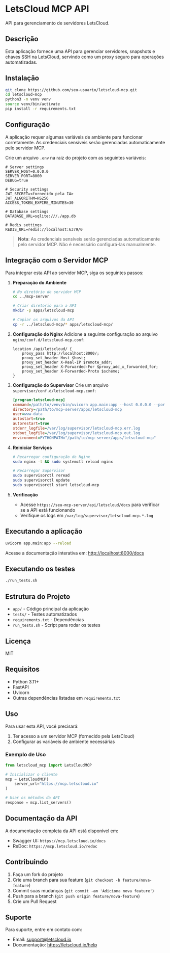 # LetsCloud MCP API

API para gerenciamento de servidores LetsCloud.

## Descrição
Esta aplicação fornece uma API para gerenciar servidores, snapshots e chaves SSH na LetsCloud, servindo como um proxy seguro para operações automatizadas.

## Instalação

```bash
git clone https://github.com/seu-usuario/letscloud-mcp.git
cd letscloud-mcp
python3 -m venv venv
source venv/bin/activate
pip install -r requirements.txt
```

## Configuração

A aplicação requer algumas variáveis de ambiente para funcionar corretamente. As credenciais sensíveis serão gerenciadas automaticamente pelo servidor MCP.

Crie um arquivo `.env` na raiz do projeto com as seguintes variáveis:

```env
# Server settings
SERVER_HOST=0.0.0.0
SERVER_PORT=8000
DEBUG=true

# Security settings
JWT_SECRET=<fornecido pela IA>
JWT_ALGORITHM=HS256
ACCESS_TOKEN_EXPIRE_MINUTES=30

# Database settings
DATABASE_URL=sqlite:///./app.db

# Redis settings
REDIS_URL=redis://localhost:6379/0
```

> **Nota**: As credenciais sensíveis serão gerenciadas automaticamente pelo servidor MCP. Não é necessário configurá-las manualmente.

## Integração com o Servidor MCP

Para integrar esta API ao servidor MCP, siga os seguintes passos:

1. **Preparação do Ambiente**
   ```bash
   # No diretório do servidor MCP
   cd ../mcp-server
   
   # Criar diretório para a API
   mkdir -p apps/letscloud-mcp
   
   # Copiar os arquivos da API
   cp -r ../letscloud-mcp/* apps/letscloud-mcp/
   ```

2. **Configuração do Nginx**
   Adicione a seguinte configuração ao arquivo `nginx/conf.d/letscloud-mcp.conf`:
   ```nginx
   location /api/letscloud/ {
       proxy_pass http://localhost:8000/;
       proxy_set_header Host $host;
       proxy_set_header X-Real-IP $remote_addr;
       proxy_set_header X-Forwarded-For $proxy_add_x_forwarded_for;
       proxy_set_header X-Forwarded-Proto $scheme;
   }
   ```

3. **Configuração do Supervisor**
   Crie um arquivo `supervisor/conf.d/letscloud-mcp.conf`:
   ```ini
   [program:letscloud-mcp]
   command=/path/to/venv/bin/uvicorn app.main:app --host 0.0.0.0 --port 8000
   directory=/path/to/mcp-server/apps/letscloud-mcp
   user=www-data
   autostart=true
   autorestart=true
   stderr_logfile=/var/log/supervisor/letscloud-mcp.err.log
   stdout_logfile=/var/log/supervisor/letscloud-mcp.out.log
   environment=PYTHONPATH="/path/to/mcp-server/apps/letscloud-mcp"
   ```

4. **Reiniciar Serviços**
   ```bash
   # Recarregar configuração do Nginx
   sudo nginx -t && sudo systemctl reload nginx
   
   # Recarregar Supervisor
   sudo supervisorctl reread
   sudo supervisorctl update
   sudo supervisorctl start letscloud-mcp
   ```

5. **Verificação**
   - Acesse `https://seu-mcp-server/api/letscloud/docs` para verificar se a API está funcionando
   - Verifique os logs em `/var/log/supervisor/letscloud-mcp.*.log`

## Executando a aplicação

```bash
uvicorn app.main:app --reload
```

Acesse a documentação interativa em: [http://localhost:8000/docs](http://localhost:8000/docs)

## Executando os testes

```bash
./run_tests.sh
```

## Estrutura do Projeto

- `app/` - Código principal da aplicação
- `tests/` - Testes automatizados
- `requirements.txt` - Dependências
- `run_tests.sh` - Script para rodar os testes

## Licença

MIT

## Requisitos

- Python 3.11+
- FastAPI
- Uvicorn
- Outras dependências listadas em `requirements.txt`

## Uso

Para usar esta API, você precisará:

1. Ter acesso a um servidor MCP (fornecido pela LetsCloud)
2. Configurar as variáveis de ambiente necessárias

### Exemplo de Uso

```python
from letscloud_mcp import LetsCloudMCP

# Inicializar o cliente
mcp = LetsCloudMCP(
    server_url="https://mcp.letscloud.io"
)

# Usar os métodos da API
response = mcp.list_servers()
```

## Documentação da API

A documentação completa da API está disponível em:
- Swagger UI: `https://mcp.letscloud.io/docs`
- ReDoc: `https://mcp.letscloud.io/redoc`

## Contribuindo

1. Faça um fork do projeto
2. Crie uma branch para sua feature (`git checkout -b feature/nova-feature`)
3. Commit suas mudanças (`git commit -am 'Adiciona nova feature'`)
4. Push para a branch (`git push origin feature/nova-feature`)
5. Crie um Pull Request

## Suporte

Para suporte, entre em contato com:
- Email: support@letscloud.io
- Documentação: https://letscloud.io/help 
